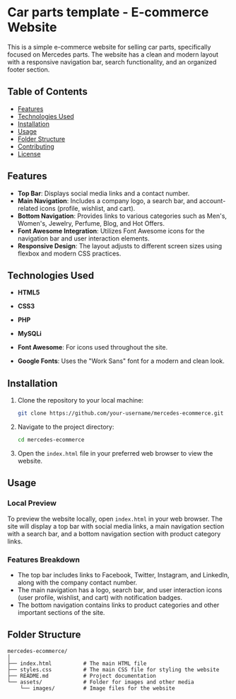 # Car parts template - E-commerce Website

This is a simple e-commerce website for selling car parts, specifically focused on Mercedes parts. The website has a clean and modern layout with a responsive navigation bar, search functionality, and an organized footer section.

## Table of Contents

- [Features](#features)
- [Technologies Used](#technologies-used)
- [Installation](#installation)
- [Usage](#usage)
- [Folder Structure](#folder-structure)
- [Contributing](#contributing)
- [License](#license)

## Features

- **Top Bar**: Displays social media links and a contact number.
- **Main Navigation**: Includes a company logo, a search bar, and account-related icons (profile, wishlist, and cart).
- **Bottom Navigation**: Provides links to various categories such as Men's, Women's, Jewelry, Perfume, Blog, and Hot Offers.
- **Font Awesome Integration**: Utilizes Font Awesome icons for the navigation bar and user interaction elements.
- **Responsive Design**: The layout adjusts to different screen sizes using flexbox and modern CSS practices.

## Technologies Used

- **HTML5**
- **CSS3**
- **PHP**
- **MySQLi**

- **Font Awesome**: For icons used throughout the site.
- **Google Fonts**: Uses the "Work Sans" font for a modern and clean look.

## Installation

1. Clone the repository to your local machine:

   ```bash
   git clone https://github.com/your-username/mercedes-ecommerce.git
   ```

2. Navigate to the project directory:

   ```bash
   cd mercedes-ecommerce
   ```

3. Open the `index.html` file in your preferred web browser to view the website.

## Usage

### Local Preview

To preview the website locally, open `index.html` in your web browser. The site will display a top bar with social media links, a main navigation section with a search bar, and a bottom navigation section with product category links.

### Features Breakdown

- The top bar includes links to Facebook, Twitter, Instagram, and LinkedIn, along with the company contact number.
- The main navigation has a logo, search bar, and user interaction icons (user profile, wishlist, and cart) with notification badges.
- The bottom navigation contains links to product categories and other important sections of the site.

## Folder Structure

```plaintext
mercedes-ecommerce/
│
├── index.html          # The main HTML file
├── styles.css          # The main CSS file for styling the website
├── README.md           # Project documentation
└── assets/             # Folder for images and other media
    └── images/         # Image files for the website
```
